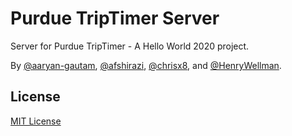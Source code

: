 # Purdue TripTimer Server

Server for Purdue TripTimer - A Hello World 2020 project.

By [@aaryan-gautam](https://github.com/aaryan-gautam), [@afshirazi](https://github.com/afshirazi), [@chrisx8](https://github.com/chrisx8), and [@HenryWellman](https://github.com/HenryWellman).

## License

[MIT License](LICENSE)
